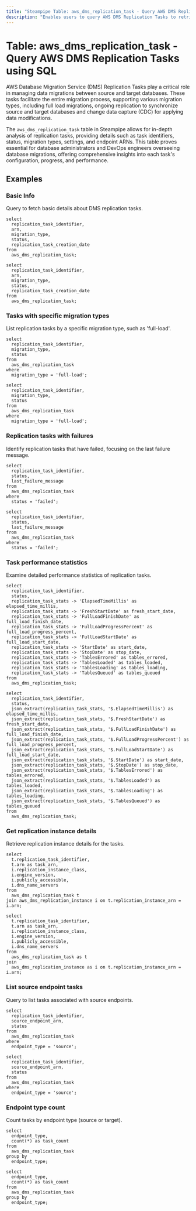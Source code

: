 ```yaml
---
title: "Steampipe Table: aws_dms_replication_task - Query AWS DMS Replication Tasks using SQL"
description: "Enables users to query AWS DMS Replication Tasks to retrieve detailed information on data migration activities between source and target databases."
---
```


# Table: aws_dms_replication_task - Query AWS DMS Replication Tasks using SQL

AWS Database Migration Service (DMS) Replication Tasks play a critical role in managing data migrations between source and target databases. These tasks facilitate the entire migration process, supporting various migration types, including full load migrations, ongoing replication to synchronize source and target databases and change data capture (CDC) for applying data modifications.

The `aws_dms_replication_task` table in Steampipe allows for in-depth analysis of replication tasks, providing details such as task identifiers, status, migration types, settings, and endpoint ARNs. This table proves essential for database administrators and DevOps engineers overseeing database migrations, offering comprehensive insights into each task's configuration, progress, and performance.

## Examples

### Basic Info
Query to fetch basic details about DMS replication tasks.

```sql+postgresql
select
  replication_task_identifier,
  arn,
  migration_type,
  status,
  replication_task_creation_date
from
  aws_dms_replication_task;
```

```sql+sqlite
select
  replication_task_identifier,
  arn,
  migration_type,
  status,
  replication_task_creation_date
from
  aws_dms_replication_task;
```

### Tasks with specific migration types
List replication tasks by a specific migration type, such as 'full-load'.

```sql+postgresql
select
  replication_task_identifier,
  migration_type,
  status
from
  aws_dms_replication_task
where
  migration_type = 'full-load';
```

```sql+sqlite
select
  replication_task_identifier,
  migration_type,
  status
from
  aws_dms_replication_task
where
  migration_type = 'full-load';
```

### Replication tasks with failures
Identify replication tasks that have failed, focusing on the last failure message.

```sql+postgresql
select
  replication_task_identifier,
  status,
  last_failure_message
from
  aws_dms_replication_task
where
  status = 'failed';
```

```sql+sqlite
select
  replication_task_identifier,
  status,
  last_failure_message
from
  aws_dms_replication_task
where
  status = 'failed';
```

### Task performance statistics
Examine detailed performance statistics of replication tasks.

```sql+postgresql
select
  replication_task_identifier,
  status,
  replication_task_stats -> 'ElapsedTimeMillis' as elapsed_time_millis,
  replication_task_stats -> 'FreshStartDate' as fresh_start_date,
  replication_task_stats -> 'FullLoadFinishDate' as full_load_finish_date,
  replication_task_stats -> 'FullLoadProgressPercent' as full_load_progress_percent,
  replication_task_stats -> 'FullLoadStartDate' as full_load_start_date,
  replication_task_stats -> 'StartDate' as start_date,
  replication_task_stats -> 'StopDate' as stop_date,
  replication_task_stats -> 'TablesErrored' as tables_errored,
  replication_task_stats -> 'TablesLoaded' as tables_loaded,
  replication_task_stats -> 'TablesLoading' as tables_loading,
  replication_task_stats -> 'TablesQueued' as tables_queued
from
  aws_dms_replication_task;
```

```sql+sqlite
select
  replication_task_identifier,
  status,
  json_extract(replication_task_stats, '$.ElapsedTimeMillis') as elapsed_time_millis,
  json_extract(replication_task_stats, '$.FreshStartDate') as fresh_start_date,
  json_extract(replication_task_stats, '$.FullLoadFinishDate') as full_load_finish_date,
  json_extract(replication_task_stats, '$.FullLoadProgressPercent') as full_load_progress_percent,
  json_extract(replication_task_stats, '$.FullLoadStartDate') as full_load_start_date,
  json_extract(replication_task_stats, '$.StartDate') as start_date,
  json_extract(replication_task_stats, '$.StopDate') as stop_date,
  json_extract(replication_task_stats, '$.TablesErrored') as tables_errored,
  json_extract(replication_task_stats, '$.TablesLoaded') as tables_loaded,
  json_extract(replication_task_stats, '$.TablesLoading') as tables_loading,
  json_extract(replication_task_stats, '$.TablesQueued') as tables_queued
from
  aws_dms_replication_task;
```

### Get replication instance details
Retrieve replication instance details for the tasks.

```sql+postgresql
select
  t.replication_task_identifier,
  t.arn as task_arn,
  i.replication_instance_class,
  i.engine_version,
  i.publicly_accessible,
  i.dns_name_servers
from
  aws_dms_replication_task t
join aws_dms_replication_instance i on t.replication_instance_arn = i.arn;
```

```sql+sqlite
select
  t.replication_task_identifier,
  t.arn as task_arn,
  i.replication_instance_class,
  i.engine_version,
  i.publicly_accessible,
  i.dns_name_servers
from
  aws_dms_replication_task as t
join
  aws_dms_replication_instance as i on t.replication_instance_arn = i.arn;
```

### List source endpoint tasks
Query to list tasks associated with source endpoints.

```sql+postgresql
select
  replication_task_identifier,
  source_endpoint_arn,
  status
from
  aws_dms_replication_task
where
  endpoint_type = 'source';
```

```sql+sqlite
select
  replication_task_identifier,
  source_endpoint_arn,
  status
from
  aws_dms_replication_task
where
  endpoint_type = 'source';
```

### Endpoint type count
Count tasks by endpoint type (source or target).

```sql+postgresql
select
  endpoint_type,
  count(*) as task_count
from
  aws_dms_replication_task
group by
  endpoint_type;
```

```sql+sqlite
select
  endpoint_type,
  count(*) as task_count
from
  aws_dms_replication_task
group by
  endpoint_type;
```

